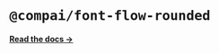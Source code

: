 # `@compai/font-flow-rounded`

[**Read the docs &rarr;**](https://components.ai/docs/typefaces/flow-rounded)

